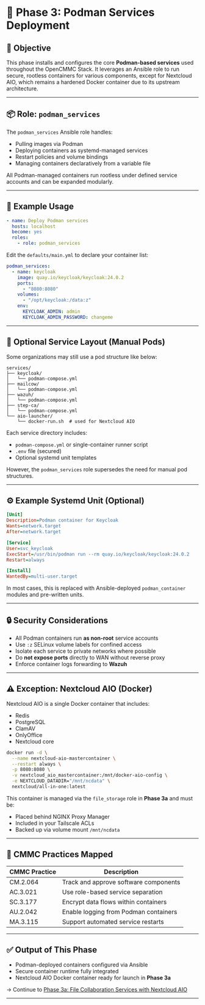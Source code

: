 # 🧩 Phase 3: Podman Services Deployment

## 🎯 Objective

This phase installs and configures the core **Podman-based services** used throughout the OpenCMMC Stack. It leverages an Ansible role to run secure, rootless containers for various components, except for Nextcloud AIO, which remains a hardened Docker container due to its upstream architecture.

---

## 📦 Role: `podman_services`

The `podman_services` Ansible role handles:

- Pulling images via Podman
- Deploying containers as systemd-managed services
- Restart policies and volume bindings
- Managing containers declaratively from a variable file

All Podman-managed containers run rootless under defined service accounts and can be expanded modularly.

---

## 🧾 Example Usage

```yaml
- name: Deploy Podman services
  hosts: localhost
  become: yes
  roles:
    - role: podman_services
```

Edit the `defaults/main.yml` to declare your container list:

```yaml
podman_services:
  - name: keycloak
    image: quay.io/keycloak/keycloak:24.0.2
    ports:
      - "8080:8080"
    volumes:
      - "/opt/keycloak:/data:z"
    env:
      KEYCLOAK_ADMIN: admin
      KEYCLOAK_ADMIN_PASSWORD: changeme
```

---

## 🧱 Optional Service Layout (Manual Pods)

Some organizations may still use a pod structure like below:

```
services/
├── keycloak/
│   └── podman-compose.yml
├── mailcow/
│   └── podman-compose.yml
├── wazuh/
│   └── podman-compose.yml
├── step-ca/
│   └── podman-compose.yml
└── aio-launcher/
    └── docker-run.sh  # used for Nextcloud AIO
```

Each service directory includes:

- `podman-compose.yml` or single-container runner script
- `.env` file (secured)
- Optional systemd unit templates

However, the `podman_services` role supersedes the need for manual pod structures.

---

## ⚙️ Example Systemd Unit (Optional)

```ini
[Unit]
Description=Podman container for Keycloak
Wants=network.target
After=network.target

[Service]
User=svc_keycloak
ExecStart=/usr/bin/podman run --rm quay.io/keycloak/keycloak:24.0.2
Restart=always

[Install]
WantedBy=multi-user.target
```

In most cases, this is replaced with Ansible-deployed `podman_container` modules and pre-written units.

---

## 🔒 Security Considerations

- All Podman containers run **as non-root** service accounts
- Use `:z` SELinux volume labels for confined access
- Isolate each service to private networks where possible
- Do **not expose ports** directly to WAN without reverse proxy
- Enforce container logs forwarding to **Wazuh**

---

## ⚠️ Exception: Nextcloud AIO (Docker)

Nextcloud AIO is a single Docker container that includes:

- Redis
- PostgreSQL
- ClamAV
- OnlyOffice
- Nextcloud core

```bash
docker run -d \
  --name nextcloud-aio-mastercontainer \
  --restart always \
  -p 8080:8080 \
  -v nextcloud_aio_mastercontainer:/mnt/docker-aio-config \
  -e NEXTCLOUD_DATADIR="/mnt/ncdata" \
  nextcloud/all-in-one:latest
```

This container is managed via the `file_storage` role in **Phase 3a** and must be:

- Placed behind NGINX Proxy Manager
- Included in your Tailscale ACLs
- Backed up via volume mount `/mnt/ncdata`

---

## 📜 CMMC Practices Mapped

| CMMC Practice | Description |
|---------------|-------------|
| CM.2.064 | Track and approve software components |
| AC.3.021 | Use role-based service separation |
| SC.3.177 | Encrypt data flows within containers |
| AU.2.042 | Enable logging from Podman containers |
| MA.3.115 | Support automated service restarts |

---

## ✅ Output of This Phase

- Podman-deployed containers configured via Ansible
- Secure container runtime fully integrated
- Nextcloud AIO Docker container ready for launch in **Phase 3a**

→ Continue to [Phase 3a: File Collaboration Services with Nextcloud AIO](./phase04-files.md)

---
